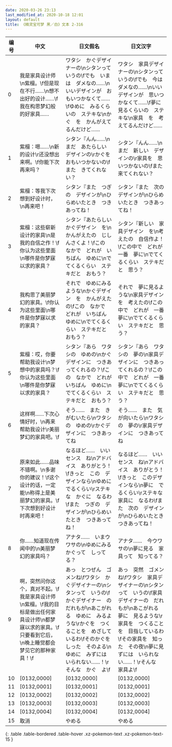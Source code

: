 ```yaml
---
date: 2020-03-26 23:13
last_modified_at: 2020-10-18 12:01
layout: default
title: 《精灵宝可梦 黑／白》文本 2-316
---
```

| 编号 | 中文 | 日文假名 | 日文汉字 |
| ---- | ---- | ---- | --- |
| 0 | 我是家具设计师\n紫檀。\f但是现在不行……\n想不出好的设计……\f我在构思梦幻般的好家具…… | ワタシ　かぐデザイナーの\nシタンって　いうの\fでも　いまは　ダメなの……\nいいデザインが　おもいつかなくて……\fゆめに　みるくらいの　ステキな\nかぐ　を　かんがえてるんだけど…… | ワタシ　家具デザイナーの\nシタンって　いうの\fでも　今は　ダメなの……\nいいデザインが　思いつかなくて……\f夢に　見るくらいの　ステキな\n家具　を　考えてるんだけど…… |
| 1 | 紫檀：嗯……\n新的设计\r还没想出来啊。\f你能下次再来吗？ | シタン『んん……\nまだ　あたらしい　デザインの\rかぐを　おもいつかないの\fまた　きてくれない？ | シタン『んん……\nまだ　新しい　デザインの\r家具を　思いつかないの\fまた　来てくれない？ |
| 2 | 紫檀：等我下次想到好设计时，\n再来吧！ | シタン『また　つぎの　デザインが\nひらめいたとき　つきあってね！ | シタン『また　次の　デザインが\nひらめいたとき　つきあってね！ |
| 3 | 紫檀：这些崭新设计的家具\n是我的自信之作！\f你认为这些里面\n哪件是你梦寐以求的家具？ | シタン『あたらしい　かぐデザイン　を\nかんがえたの　じしんさくよ！\fこの　なかで　どれが　いちばん　ゆめに\nでてくるくらい　ステキだと　おもう？ | シタン『新しい　家具デザイン　を\n考えたの　自信作よ！\fこの中で　どれが　一番　夢に\nでてくるくらい　ステキだと　思う？ |
| 4 | 我构思了美丽梦幻的家具。\f你认为这些里面\n哪件是你梦寐以求的家具？ | それで　ゆめにみるような\nかぐデザイン　を　かんがえたの\fこの　なかで　どれが　いちばん　ゆめに\nでてくるくらい　ステキだと　おもう？ | それで　夢に見るような\n家具デザイン　を　考えたの\fこの中で　どれが　一番　夢に\nでてくるくらい　ステキだと　思う？ |
| 5 | 紫檀：哎，你要帮助我设计\n梦想中的家具吗？\f你认为这些里面\n哪件是你梦寐以求的家具？ | シタン『あら　ワタシの　ゆめの\nかぐデザインに　つきあってくれるの？\fこの　なかで　どれが　いちばん　ゆめに\nでてくるくらい　ステキだと　おもう？ | シタン『あら　ワタシの　夢の\n家具デザインに　つきあってくれるの？\fこの中で　どれが　一番　夢に\nでてくるくらい　ステキだと　思う？ |
| 6 | 这样啊……下次心情好时，\n再来帮助我设计\r美丽梦幻的家具吧。\f | そう……　また　きがむいたら\nワタシの　ゆめの\rかぐデザインに　つきあってね | そう……　また　気が向いたら\nワタシの　夢の\r家具デザインに　つきあってね |
| 7 | 原来如此……品味不错啊。\n多谢你的建议！\f这个设计的话，一定能\n称得上是美丽梦幻的家具。\f下次想到好设计时再来吧！ | なるほど……　いいセンス　ね\nアドバイス　ありがとう！\fきっと　この　デザインなら\nゆめに　でるくらい\rステキな　かぐに　なるわ\fまた　つぎの　デザインが\nひらめいたとき　つきあってね！ | なるほど……　いいセンス　ね\nアドバイス　ありがとう！\fきっと　このデザインなら\n夢に　でるくらい\rステキな　家具に　なるわ\fまた　次の　デザインが\nひらめいたとき　つきあってね！ |
| 8 | 你……知道现在传闻中的\n美丽梦幻的家具吗？ | アナタ……　いまウワサの\nゆめにみる　かぐって　しってる？ | アナタ……　今ウワサの\n夢に見る　家具って　知ってる？ |
| 9 | 啊，突然问你这个，真对不起。\f我是家具设计师\n紫檀。\f我的目标是做出任何家具设计师\n都梦寐以求的家具。\f只要看到它后，\n晚上睡觉都会梦见它的那种家具！\f | あっ　とつぜん　ゴメンね\fワタシ　かぐデザイナーの\nシタンって　いうの\fかぐデザイナー　の　だれもが\nあこがれる　ゆめに　みるような\rかぐを　つくることを　めざしているわ\fそのかぐを　しった　そのよる\nゆめに　みずには　いられない……！\rそんな　かぐ　よ\f | あっ　突然　ゴメンね\fワタシ　家具デザイナーの\nシタンって　いうの\f家具デザイナーの　だれもが\nあこがれる　夢に　見るような\r家具を　つくることを　目指しているわ\fその家具を　知った　その夜\n夢に見ずには　いられない……！\rそんな　家具よ\f |
| 10 | [0132,0000] | [0132,0000] | [0132,0000] |
| 11 | [0132,0001] | [0132,0001] | [0132,0001] |
| 12 | [0132,0002] | [0132,0002] | [0132,0002] |
| 13 | [0132,0003] | [0132,0003] | [0132,0003] |
| 14 | [0132,0004] | [0132,0004] | [0132,0004] |
| 15 | 取消 | やめる | やめる |
{: .table .table-bordered .table-hover .xz-pokemon-text .xz-pokemon-text-15 }